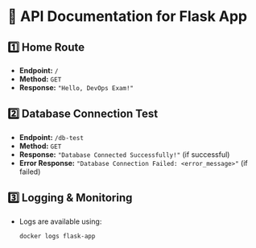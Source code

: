# 📖 API Documentation for Flask App

## **1️⃣ Home Route**
- **Endpoint:** `/`
- **Method:** `GET`
- **Response:** `"Hello, DevOps Exam!"`

## **2️⃣ Database Connection Test**
- **Endpoint:** `/db-test`
- **Method:** `GET`
- **Response:** `"Database Connected Successfully!"` (if successful)
- **Error Response:** `"Database Connection Failed: <error_message>"` (if failed)

## **3️⃣ Logging & Monitoring**
- Logs are available using:
  ```sh
  docker logs flask-app

